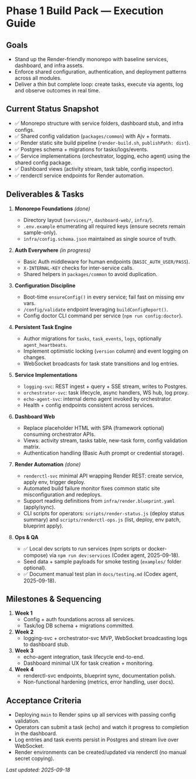 # Phase 1 Build Pack — Execution Guide

## Goals
- Stand up the Render-friendly monorepo with baseline services, dashboard, and infra assets.
- Enforce shared configuration, authentication, and deployment patterns across all modules.
- Deliver a thin but complete loop: create tasks, execute via agents, log and observe outcomes in real time.

## Current Status Snapshot
- ✅ Monorepo structure with service folders, dashboard stub, and infra configs.
- ✅ Shared config validation (`packages/common`) with Ajv + formats.
- ✅ Render static site build pipeline (`render-build.sh`, `publishPath: dist`).
- ✅ Postgres schema + migrations for tasks/logs/events.
- ✅ Service implementations (orchestrator, logging, echo agent) using the shared config package.
- ✅ Dashboard views (activity stream, task table, config inspector).
- ✅ renderctl service endpoints for Render automation.

## Deliverables & Tasks
1. **Monorepo Foundations** *(done)*
   - Directory layout (`services/*`, `dashboard-web/`, `infra/`).
   - `.env.example` enumerating all required keys (ensure secrets remain sample-only).
   - `infra/config.schema.json` maintained as single source of truth.

2. **Auth Everywhere** *(in progress)*
   - Basic Auth middleware for human endpoints (`BASIC_AUTH_USER/PASS`).
   - `X-INTERNAL-KEY` checks for inter-service calls.
   - Shared helpers in `packages/common` to avoid duplication.

3. **Configuration Discipline**
   - Boot-time `ensureConfig()` in every service; fail fast on missing env vars.
   - `/config/validate` endpoint leveraging `buildConfigReport()`.
   - Config doctor CLI command per service (`npm run config:doctor`).

4. **Persistent Task Engine**
   - Author migrations for `tasks`, `task_events`, `logs`, optionally `agent_heartbeats`.
   - Implement optimistic locking (`version` column) and event logging on changes.
   - WebSocket broadcasts for task state transitions and log entries.

5. **Service Implementations**
   - `logging-svc`: REST ingest + query + SSE stream, writes to Postgres.
   - `orchestrator-svc`: task lifecycle, async handlers, WS hub, log proxy.
   - `echo-agent-svc`: internal demo agent invoked by orchestrator.
   - Health + config endpoints consistent across services.

6. **Dashboard Web**
   - Replace placeholder HTML with SPA (framework optional) consuming orchestrator APIs.
   - Views: activity stream, tasks table, new-task form, config validation matrix.
   - Authentication handling (Basic Auth prompt or credential storage).

7. **Render Automation** *(done)*
   - `renderctl-svc` minimal API wrapping Render REST: create service, apply env, trigger deploy.
   - Automated build failure monitor fixes common static site misconfiguration and redeploys.
   - Support reading definitions from `infra/render.blueprint.yaml` (apply/sync).
   - CLI scripts for operators: `scripts/render-status.js` (deploy status summary) and `scripts/renderctl-ops.js` (list, deploy, env patch, blueprint apply).

8. **Ops & QA**
   - ✅ Local dev scripts to run services (npm scripts or docker-compose) via `npm run dev:services` (Codex agent, 2025-09-18).
   - Seed data + sample payloads for smoke testing (`examples/` folder optional).
   - ✅ Document manual test plan in `docs/testing.md` (Codex agent, 2025-09-18).

## Milestones & Sequencing
1. **Week 1**
   - Config + auth foundations across all services.
   - Task/log DB schema + migrations committed.
2. **Week 2**
   - logging-svc + orchestrator-svc MVP, WebSocket broadcasting logs to dashboard stub.
3. **Week 3**
   - echo-agent integration, task lifecycle end-to-end.
   - Dashboard minimal UX for task creation + monitoring.
4. **Week 4**
   - renderctl-svc endpoints, blueprint sync, documentation polish.
   - Non-functional hardening (metrics, error handling, user docs).

## Acceptance Criteria
- Deploying `main` to Render spins up all services with passing config validation.
- Operators can submit a task (echo) and watch it progress to completion in the dashboard.
- Log entries and task events persist in Postgres and stream live over WebSocket.
- Render environments can be created/updated via renderctl (no manual secret copying).

_Last updated: 2025-09-18_
